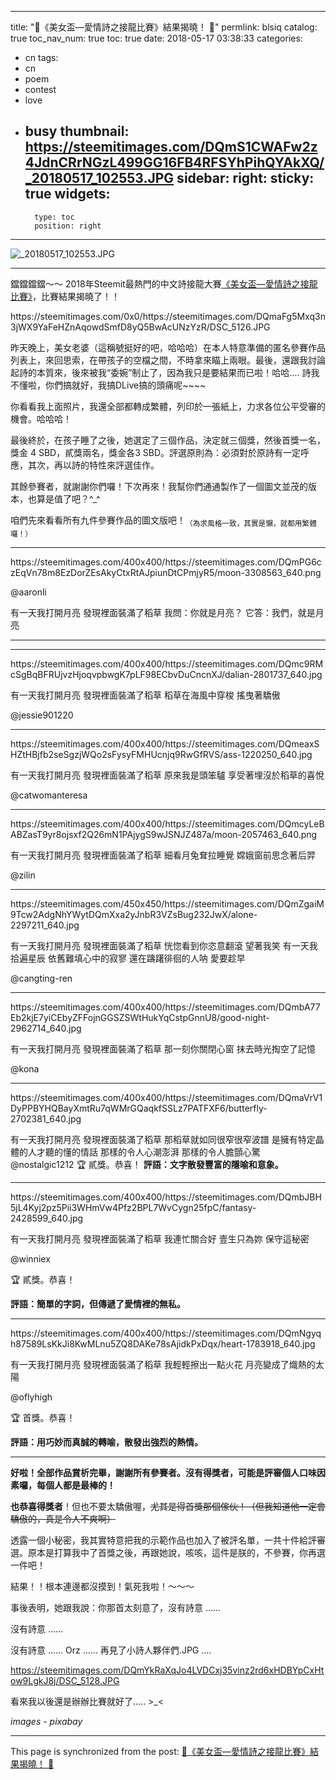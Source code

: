 
---
title: "🎉《美女盃—愛情詩之接龍比賽》結果揭曉！ 🎉"
permlink: blsiq
catalog: true
toc_nav_num: true
toc: true
date: 2018-05-17 03:38:33
categories:
- cn
tags:
- cn
- poem
- contest
- love
- busy
thumbnail: https://steemitimages.com/DQmS1CWAFw2z4JdnCRrNGzL499GG16FB4RFSYhPihQYAkXQ/_20180517_102553.JPG
sidebar:
    right:
        sticky: true
widgets:
    -
        type: toc
        position: right
---


![_20180517_102553.JPG](https://steemitimages.com/DQmS1CWAFw2z4JdnCRrNGzL499GG16FB4RFSYhPihQYAkXQ/_20180517_102553.JPG)

**************
鐺鐺鐺鐺～～ 2018年Steemit最熱門的中文詩接龍大賽[《美女盃—愛情詩之接龍比賽》](https://steemit.com/cn/@deanliu/5udvbi)，比賽結果揭曉了！！

<div class=pull-right>
https://steemitimages.com/0x0/https://steemitimages.com/DQmaFg5Mxq3n3jWX9YaFeHZnAqowdSmfD8yQ5BwAcUNzYzR/DSC_5126.JPG
</div>


昨天晚上，美女老婆（這稱號挺好的吧，哈哈哈）在本人特意準備的匿名參賽作品列表上，來回思索，在帶孩子的空檔之間，不時拿來瞄上兩眼。最後，還跟我討論起詩的本質來，後來被我“委婉”制止了，因為我只是要結果而已啦！哈哈.... 詩我不懂啦，你們搞就好，我搞DLive搞的頭痛呢~~~~

你看看我上面照片，我還全部都轉成繁體，列印於一張紙上，力求各位公平受審的機會。哈哈哈！

最後終於，在孩子睡了之後，她選定了三個作品，決定就三個獎，然後首獎一名，獎金 4 SBD，貳獎兩名，獎金各3 SBD。評選原則為：必須對於原詩有一定呼應，其次，再以詩的特性來評選佳作。

其餘參賽者，就謝謝你們囉！下次再來！我幫你們通通製作了一個圖文並茂的版本，也算是值了吧？^_^

咱們先來看看所有九件參賽作品的圖文版吧！<sub>（為求風格一致，其實是懶，就都用繁體囉！）</sub>

*****
<div class=pull-left>https://steemitimages.com/400x400/https://steemitimages.com/DQmPG6czEqVn78m8EzDorZEsAkyCtxRtAJpiunDtCPmjyR5/moon-3308563_640.png</div>

@aaronli

有一天我打開月亮
發現裡面裝滿了稻草
我問：你就是月亮？
它答：我們，就是月亮

*****
*****
<div class=pull-left>https://steemitimages.com/400x400/https://steemitimages.com/DQmc9RMcSgBqBFRUjvzHjoqvpbwgK7pLF98ECbvDuCncnXJ/dalian-2801737_640.jpg</div>

有一天我打開月亮
發現裡面裝滿了稻草
稻草在海風中穿梭
搖曳著驕傲

@jessie901220

*****
<div class=pull-left>https://steemitimages.com/400x400/https://steemitimages.com/DQmeaxSHZtHBjfb2seSgzjWQo2sFysyFMHUcnjq9RwGfRVS/ass-1220250_640.jpg</div>

有一天我打開月亮
發現裡面裝滿了稻草
原來我是頭笨驢
享受著埋沒於稻草的喜悅

@catwomanteresa

*****
<div class=pull-left>https://steemitimages.com/400x400/https://steemitimages.com/DQmcyLeBABZasT9yr8ojsxf2Q26mN1PAjygS9wJSNJZ487a/moon-2057463_640.png</div>

有一天我打開月亮
發現裡面裝滿了稻草
細看月兔耷拉睡覺
嫦娥窗前思念著后羿

@zilin

*****
<div class=pull-left>https://steemitimages.com/450x450/https://steemitimages.com/DQmZgaiM9Tcw2AdgNhYWytDQmXxa2yJnbR3VZsBug232JwX/alone-2297211_640.jpg</div>

有一天我打開月亮
發現裡面裝滿了稻草
恍惚看到你恣意翻滾
望著我笑
有一天我拾遍星辰
依舊難填心中的寂寥
還在躊躇徘徊的人呐
愛要趁早

@cangting-ren

*****
<div class=pull-left>https://steemitimages.com/400x400/https://steemitimages.com/DQmbA77Eb2kjE7yiCEbyZFFojnGGSZSWtHukYqCstpGnnU8/good-night-2962714_640.jpg</div>

有一天我打開月亮
發現裡面裝滿了稻草
那一刻你關閉心窗
抹去時光掏空了記憶

@kona

*****
<div class=pull-left>https://steemitimages.com/400x400/https://steemitimages.com/DQmaVrV1DyPPBYHQBayXmtRu7qWMrGQaqkfSSLz7PATFXF6/butterfly-2702381_640.jpg</div>

有一天我打開月亮
發現裡面裝滿了稻草
那稻草就如同很窄很窄波譜
是擁有特定晶體的人才聽的懂的情話
那樣的令人心潮澎湃
那樣的令人膽顫心驚
@nostalgic1212
🏆 貳獎。恭喜！
**評語：文字散發豐富的隱喻和意象。**

*****
<div class=pull-left>https://steemitimages.com/400x400/https://steemitimages.com/DQmbJBH5jL4Kyj2pz5Pii3WHmVw4Pfz2BPL7WvCygn25fpC/fantasy-2428599_640.jpg</div>

有一天我打開月亮
發現裡面裝滿了稻草
我連忙關合好
壹生只為妳
保守這秘密

@winniex

🏆 貳獎。恭喜！

**評語：簡單的字詞，但傳遞了愛情裡的無私。**

*****
<div class=pull-left>https://steemitimages.com/400x400/https://steemitimages.com/DQmNgyqh87589LsKkJi8KwMLnu5ZQ8DAKe78sAjidkPxDqx/heart-1783918_640.jpg</div>

有一天我打開月亮
發現裡面裝滿了稻草
我輕輕擦出一點火花
月亮變成了熾熱的太陽

@oflyhigh

🏆 首獎。恭喜！

**評語：用巧妙而真誠的轉喻，散發出強烈的熱情。**

*****

**好啦！全部作品賞析完畢，謝謝所有參賽者。沒有得獎者，可能是評審個人口味因素囉，每個人都是最棒的！**

**也恭喜得獎者**！但也不要太驕傲喔，<del>尤其是得首獎那個傢伙！（但我知道他一定會驕傲的，真是令人不爽啊）</del>

透露一個小秘密，我其實特意把我的示範作品也加入了被評名單，一共十件給評審選。原本是打算我中了首獎之後，再跟她說，咳咳，這件是朕的，不參賽，你再選一件吧！

結果！！根本連邊都沒摸到！氣死我啦！～～～

事後表明，她跟我說：你那首太刻意了，沒有詩意 ......

沒有詩意 ......

沒有詩意 ......  Orz ......  再見了小詩人夥伴們.JPG ....

https://steemitimages.com/DQmYkRaXqJo4LVDCxj35vinz2rd6xHDBYpCxHtow9LgkJ8j/DSC_5128.JPG

看來我以後還是辦辦比賽就好了..... >_<

*images - pixabay* 


- - -

This page is synchronized from the post: [🎉《美女盃—愛情詩之接龍比賽》結果揭曉！ 🎉](https://steemit.com/@deanliu/blsiq)
